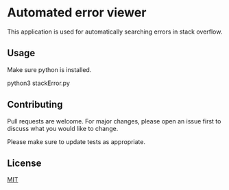 # Automated error viewer

This application is used for automatically searching errors in stack overflow.

## Usage

Make sure python is installed.

python3 stackError.py <path to the file you want to execute> <arguments if needed>

## Contributing
Pull requests are welcome. For major changes, please open an issue first to discuss what you would like to change.

Please make sure to update tests as appropriate.

## License
[MIT](https://choosealicense.com/licenses/mit/)
